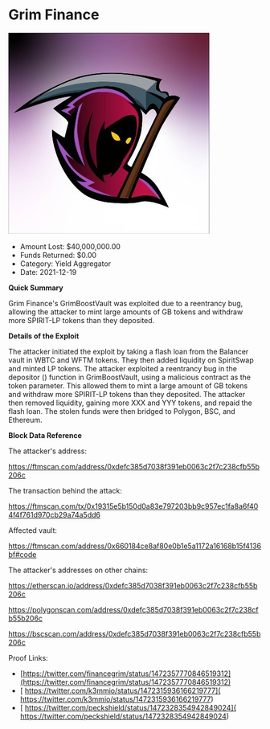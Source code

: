 # Grim Finance
![Grim Finance](/rektimages/Grim-Finance.png)
- Amount Lost: $40,000,000.00
- Funds Returned: $0.00
- Category: Yield Aggregator
- Date: 2021-12-19

**Quick Summary**

Grim Finance's GrimBoostVault was exploited due to a reentrancy bug, allowing the attacker to mint large amounts of GB tokens and withdraw more SPIRIT-LP tokens than they deposited.

  


 **Details of the Exploit**

The attacker initiated the exploit by taking a flash loan from the Balancer vault in WBTC and WFTM tokens. They then added liquidity on SpiritSwap and minted LP tokens. The attacker exploited a reentrancy bug in the depositor () function in GrimBoostVault, using a malicious contract as the token parameter. This allowed them to mint a large amount of GB tokens and withdraw more SPIRIT-LP tokens than they deposited. The attacker then removed liquidity, gaining more XXX and YYY tokens, and repaid the flash loan. The stolen funds were then bridged to Polygon, BSC, and Ethereum.

  


 **Block Data Reference**

The attacker's address:

https://ftmscan.com/address/0xdefc385d7038f391eb0063c2f7c238cfb55b206c

  


The transaction behind the attack:

https://ftmscan.com/tx/0x19315e5b150d0a83e797203bb9c957ec1fa8a6f404f4f761d970cb29a74a5dd6

  


Affected vault:

https://ftmscan.com/address/0x660184ce8af80e0b1e5a1172a16168b15f4136bf#code

  


The attacker's addresses on other chains:

https://etherscan.io/address/0xdefc385d7038f391eb0063c2f7c238cfb55b206c

https://polygonscan.com/address/0xdefc385d7038f391eb0063c2f7c238cfb55b206c

https://bscscan.com/address/0xdefc385d7038f391eb0063c2f7c238cfb55b206c


Proof Links:
- [https://twitter.com/financegrim/status/1472357770846519312](https://twitter.com/financegrim/status/1472357770846519312)
- [ https://twitter.com/k3mmio/status/1472315936166219777]( https://twitter.com/k3mmio/status/1472315936166219777)
- [ https://twitter.com/peckshield/status/1472328354942849024]( https://twitter.com/peckshield/status/1472328354942849024)


